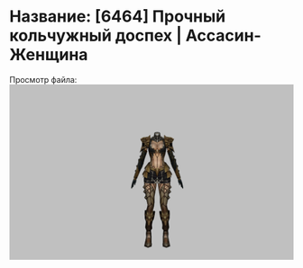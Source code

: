# Название: [6464] Прочный кольчужный доспех | Ассасин-Женщина

Просмотр файла:
![p070005.png](p070005.png)